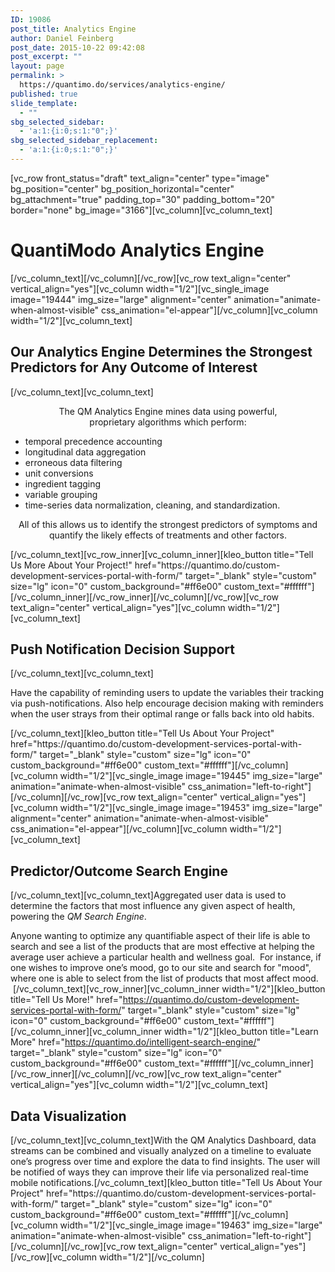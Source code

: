```yaml
---
ID: 19086
post_title: Analytics Engine
author: Daniel Feinberg
post_date: 2015-10-22 09:42:08
post_excerpt: ""
layout: page
permalink: >
  https://quantimo.do/services/analytics-engine/
published: true
slide_template:
  - ""
sbg_selected_sidebar:
  - 'a:1:{i:0;s:1:"0";}'
sbg_selected_sidebar_replacement:
  - 'a:1:{i:0;s:1:"0";}'
---
```

[vc_row front_status="draft" text_align="center" type="image" bg_position="center" bg_position_horizontal="center" bg_attachment="true" padding_top="30" padding_bottom="20" border="none" bg_image="3166"][vc_column][vc_column_text]
<h1>QuantiModo Analytics Engine</h1>
[/vc_column_text][/vc_column][/vc_row][vc_row text_align="center" vertical_align="yes"][vc_column width="1/2"][vc_single_image image="19444" img_size="large" alignment="center" animation="animate-when-almost-visible" css_animation="el-appear"][/vc_column][vc_column width="1/2"][vc_column_text]
<h2 class="C-b-p-j-Pb" style="text-align: left;">Our Analytics Engine Determines the Strongest Predictors for Any Outcome of Interest</h2>
[/vc_column_text][vc_column_text]
<p style="text-align: center;"><span style="font-weight: 400;">The </span>QM Analytics Engine <span style="font-weight: 400;">mines data using powerful, proprietary algorithms which perform:</span></p>

<ul style="text-align: left;">
	<li><span style="font-weight: 400;">temporal precedence accounting</span></li>
	<li><span style="font-weight: 400;">longitudinal data aggregation</span></li>
	<li><span style="font-weight: 400;">erroneous data filtering</span></li>
	<li><span style="font-weight: 400;">unit conversions</span></li>
	<li><span style="font-weight: 400;">ingredient tagging</span></li>
	<li><span style="font-weight: 400;">variable grouping</span></li>
	<li>time-series data normalization, cleaning, and standardization.</li>
</ul>
<p style="text-align: center;"><span style="font-weight: 400;">All of this allows us to identify the strongest predictors of symptoms and quantify the likely effects of treatments and other factors.</span></p>
[/vc_column_text][vc_row_inner][vc_column_inner][kleo_button title="Tell Us More About Your Project!" href="https://quantimo.do/custom-development-services-portal-with-form/" target="_blank" style="custom" size="lg" icon="0" custom_background="#ff6e00" custom_text="#ffffff"][/vc_column_inner][/vc_row_inner][/vc_column][/vc_row][vc_row text_align="center" vertical_align="yes"][vc_column width="1/2"][vc_column_text]
<h2>Push Notification Decision Support</h2>
[/vc_column_text][vc_column_text]
<p class="p1">Have the capability of reminding users to update the variables their tracking via push-notifications. Also help encourage decision making with reminders when the user strays from their optimal range or falls back into old habits.</p>
[/vc_column_text][kleo_button title="Tell Us About Your Project" href="https://quantimo.do/custom-development-services-portal-with-form/" target="_blank" style="custom" size="lg" icon="0" custom_background="#ff6e00" custom_text="#ffffff"][/vc_column][vc_column width="1/2"][vc_single_image image="19445" img_size="large" animation="animate-when-almost-visible" css_animation="left-to-right"][/vc_column][/vc_row][vc_row text_align="center" vertical_align="yes"][vc_column width="1/2"][vc_single_image image="19453" img_size="large" alignment="center" animation="animate-when-almost-visible" css_animation="el-appear"][/vc_column][vc_column width="1/2"][vc_column_text]
<h2>Predictor/Outcome Search Engine</h2>
[/vc_column_text][vc_column_text]<span style="font-weight: 400;">Aggregated user data is used to determine the factors that most influence any given aspect of health, powering the </span><i><span style="font-weight: 400;">QM Search Engine</span></i><span style="font-weight: 400;">.</span>

<span style="font-weight: 400;">Anyone wanting to optimize any quantifiable aspect of their life is able to search and see a list of the products that are most effective at helping the average user achieve a particular health and wellness goal.  For instance, if one wishes to improve one’s mood, go to our site and search for "mood", where one is able to select from the list of products that most affect mood.  </span>[/vc_column_text][vc_row_inner][vc_column_inner width="1/2"][kleo_button title="Tell Us More!" href="https://quantimo.do/custom-development-services-portal-with-form/" target="_blank" style="custom" size="lg" icon="0" custom_background="#ff6e00" custom_text="#ffffff"][/vc_column_inner][vc_column_inner width="1/2"][kleo_button title="Learn More" href="https://quantimo.do/intelligent-search-engine/" target="_blank" style="custom" size="lg" icon="0" custom_background="#ff6e00" custom_text="#ffffff"][/vc_column_inner][/vc_row_inner][/vc_column][/vc_row][vc_row text_align="center" vertical_align="yes"][vc_column width="1/2"][vc_column_text]
<h2>Data Visualization</h2>
[/vc_column_text][vc_column_text]<span style="font-weight: 400;">With the QM Analytics Dashboard, data streams can be combined and visually analyzed on a timeline to evaluate one’s progress over time and explore the data to find insights. The user will be notified of ways they can improve their life via personalized real-time mobile notifications.</span>[/vc_column_text][kleo_button title="Tell Us About Your Project" href="https://quantimo.do/custom-development-services-portal-with-form/" target="_blank" style="custom" size="lg" icon="0" custom_background="#ff6e00" custom_text="#ffffff"][/vc_column][vc_column width="1/2"][vc_single_image image="19463" img_size="large" animation="animate-when-almost-visible" css_animation="left-to-right"][/vc_column][/vc_row][vc_row text_align="center" vertical_align="yes"][/vc_row][vc_column width="1/2"][/vc_column]